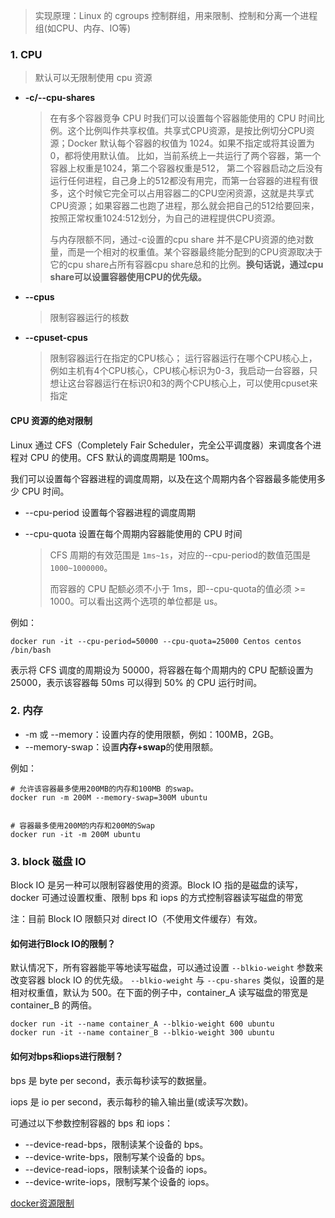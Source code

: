 > 实现原理：Linux 的 cgroups 控制群组，用来限制、控制和分离一个进程组(如CPU、内存、IO等)

### 1. CPU

> 默认可以无限制使用 cpu 资源

- **-c/--cpu-shares**

  > 在有多个容器竞争 CPU 时我们可以设置每个容器能使用的 CPU 时间比例。这个比例叫作共享权值。共享式CPU资源，是按比例切分CPU资源；Docker 默认每个容器的权值为 1024。如果不指定或将其设置为0，都将使用默认值。 比如，当前系统上一共运行了两个容器，第一个容器上权重是1024，第二个容器权重是512， 第二个容器启动之后没有运行任何进程，自己身上的512都没有用完，而第一台容器的进程有很多，这个时候它完全可以占用容器二的CPU空闲资源，这就是共享式CPU资源；如果容器二也跑了进程，那么就会把自己的512给要回来，按照正常权重1024:512划分，为自己的进程提供CPU资源。
  >
  > 与内存限额不同，通过-c设置的cpu share 并不是CPU资源的绝对数量，而是一个相对的权重值。某个容器最终能分配到的CPU资源取决于它的cpu share占所有容器cpu share总和的比例。**换句话说，通过cpu share可以设置容器使用CPU的优先级。**

- **--cpus**

  > 限制容器运行的核数

- **--cpuset-cpus**

  > 限制容器运行在指定的CPU核心； 运行容器运行在哪个CPU核心上，例如主机有4个CPU核心，CPU核心标识为0-3，我启动一台容器，只想让这台容器运行在标识0和3的两个CPU核心上，可以使用cpuset来指定

#### CPU 资源的绝对限制

Linux 通过 CFS（Completely Fair Scheduler，完全公平调度器）来调度各个进程对 CPU 的使用。CFS 默认的调度周期是 100ms。

我们可以设置每个容器进程的调度周期，以及在这个周期内各个容器最多能使用多少 CPU 时间。

- --cpu-period 设置每个容器进程的调度周期

- --cpu-quota 设置在每个周期内容器能使用的 CPU 时间

  > CFS 周期的有效范围是 `1ms~1s`，对应的--cpu-period的数值范围是 `1000~1000000`。
  >
  > 而容器的 CPU 配额必须不小于 1ms，即--cpu-quota的值必须 >= 1000。可以看出这两个选项的单位都是 us。

例如：

```shell
docker run -it --cpu-period=50000 --cpu-quota=25000 Centos centos /bin/bash
```

表示将 CFS 调度的周期设为 50000，将容器在每个周期内的 CPU 配额设置为 25000，表示该容器每 50ms 可以得到 50% 的 CPU 运行时间。



### 2. 内存

- -m 或 --memory：设置内存的使用限额，例如：100MB，2GB。
- --memory-swap：设置**内存+swap**的使用限额。

例如：

```shell
# 允许该容器最多使用200MB的内存和100MB 的swap。
docker run -m 200M --memory-swap=300M ubuntu


# 容器最多使用200M的内存和200M的Swap
docker run -it -m 200M ubuntu
```



### 3. block 磁盘 IO

Block IO 是另一种可以限制容器使用的资源。Block IO 指的是磁盘的读写，docker 可通过设置权重、限制 bps 和 iops 的方式控制容器读写磁盘的带宽

注：目前 Block IO 限额只对 direct IO（不使用文件缓存）有效。



#### 如何进行Block IO的限制？

默认情况下，所有容器能平等地读写磁盘，可以通过设置 `--blkio-weight` 参数来改变容器 block IO 的优先级。 `--blkio-weight` 与 `--cpu-shares` 类似，设置的是相对权重值，默认为 500。在下面的例子中，container_A 读写磁盘的带宽是 container_B 的两倍。

```shell
docker run -it --name container_A --blkio-weight 600 ubuntu
docker run -it --name container_B --blkio-weight 300 ubuntu
```



#### 如何对bps和iops进行限制？

bps 是 byte per second，表示每秒读写的数据量。

iops 是 io per second，表示每秒的输入输出量(或读写次数)。

可通过以下参数控制容器的 bps 和 iops：

- --device-read-bps，限制读某个设备的 bps。
- --device-write-bps，限制写某个设备的 bps。
- --device-read-iops，限制读某个设备的 iops。
- --device-write-iops，限制写某个设备的 iops。



[docker资源限制](https://zhuanlan.zhihu.com/p/417472115)